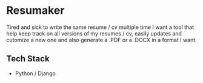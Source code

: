 # Resumaker
Tired and sick to write the same resume / cv multiple time I want a tool that help keep track on all versions of my resumes / cv, easily updates and cutomize a new one and also generate a .PDF  or a .DOCX in a format I want.

## Tech Stack
* Python / Django
